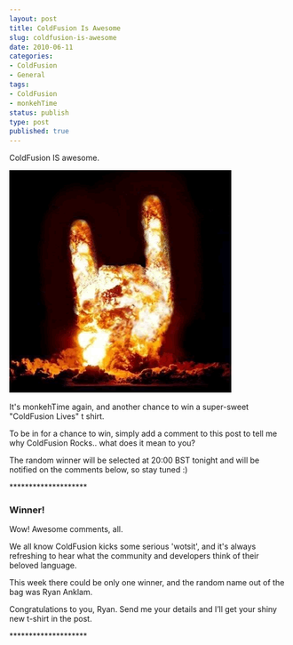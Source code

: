```yaml
---
layout: post
title: ColdFusion Is Awesome
slug: coldfusion-is-awesome
date: 2010-06-11
categories:
- ColdFusion
- General
tags:
- ColdFusion
- monkehTime
status: publish
type: post
published: true
---
```

<p>ColdFusion IS awesome.</p>
<p><img class="size-full wp-image-1696 alignright" title="awesomeBlast" src="/assets/uploads/2010/06/awesomeBlast.gif" alt="ColdFusion is awesome!" /></p>
<p>It's monkehTime again, and another chance to win a super-sweet "ColdFusion Lives" t shirt.</p>
<p>To be in for a chance to win, simply add a comment to this post to tell me why ColdFusion Rocks.. what does it mean to you?</p>
<p>The random winner will be selected at 20:00 BST tonight and will be notified on the comments below, so stay tuned :)</p>
<p>********************</p>
<h3>Winner!</h3>
<p>Wow! Awesome comments, all.</p>
<p>We all know ColdFusion kicks some serious 'wotsit', and it's always refreshing to hear what the community and developers think of their beloved language.</p>
<p>This week there could be only one winner, and the random name out of the bag was Ryan Anklam.</p>
<p>Congratulations to you, Ryan. Send me your details and I’ll get your shiny new t-shirt in the post.</p>
<p>********************</p>
